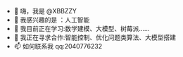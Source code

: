 - 👋 嗨，我是 @XBBZZY
- 👀 我感兴趣的是 ：人工智能
- 🌱 我目前正在学习:数学建模、大模型、树莓派……
- 💞️ 我正在寻求合作:智能控制、优化问题类算法、大模型搭建
- 📫 如何联系我 qq:2040776232

<!---
XBBZZY/XBBZZY is a ✨ special ✨ repository because its `README.md` (this file) appears on your GitHub profile.
You can click the Preview link to take a look at your changes.
--->
